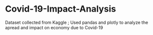 # Covid-19-Impact-Analysis
Dataset collected from Kaggle ; Used pandas and plotly to analyze the apread and impact on economy due to Covid-19
